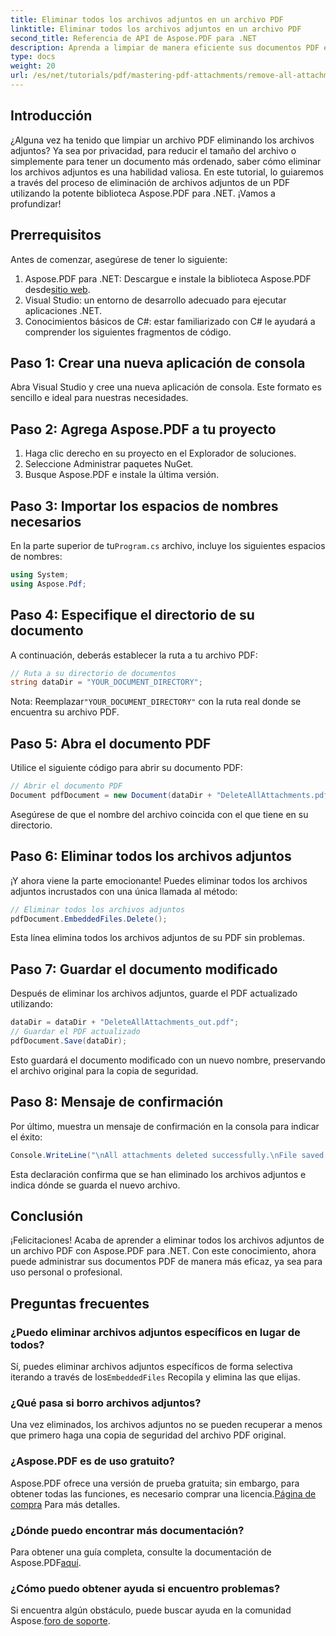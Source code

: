 ```yaml
---
title: Eliminar todos los archivos adjuntos en un archivo PDF
linktitle: Eliminar todos los archivos adjuntos en un archivo PDF
second_title: Referencia de API de Aspose.PDF para .NET
description: Aprenda a limpiar de manera eficiente sus documentos PDF eliminando todos los archivos adjuntos mediante la biblioteca Aspose.PDF para .NET. Este tutorial paso a paso cubre todo, desde la configuración hasta la ejecución.
type: docs
weight: 20
url: /es/net/tutorials/pdf/mastering-pdf-attachments/remove-all-attachments/
---
```

## Introducción

¿Alguna vez ha tenido que limpiar un archivo PDF eliminando los archivos adjuntos? Ya sea por privacidad, para reducir el tamaño del archivo o simplemente para tener un documento más ordenado, saber cómo eliminar los archivos adjuntos es una habilidad valiosa. En este tutorial, lo guiaremos a través del proceso de eliminación de archivos adjuntos de un PDF utilizando la potente biblioteca Aspose.PDF para .NET. ¡Vamos a profundizar!

## Prerrequisitos

Antes de comenzar, asegúrese de tener lo siguiente:

1.  Aspose.PDF para .NET: Descargue e instale la biblioteca Aspose.PDF desde[sitio web](https://releases.aspose.com/pdf/net/).
2. Visual Studio: un entorno de desarrollo adecuado para ejecutar aplicaciones .NET.
3. Conocimientos básicos de C#: estar familiarizado con C# le ayudará a comprender los siguientes fragmentos de código.

## Paso 1: Crear una nueva aplicación de consola

Abra Visual Studio y cree una nueva aplicación de consola. Este formato es sencillo e ideal para nuestras necesidades.

## Paso 2: Agrega Aspose.PDF a tu proyecto

1. Haga clic derecho en su proyecto en el Explorador de soluciones.
2. Seleccione Administrar paquetes NuGet.
3. Busque Aspose.PDF e instale la última versión.

## Paso 3: Importar los espacios de nombres necesarios

 En la parte superior de tu`Program.cs` archivo, incluye los siguientes espacios de nombres:

```csharp
using System;
using Aspose.Pdf;
```

## Paso 4: Especifique el directorio de su documento

A continuación, deberás establecer la ruta a tu archivo PDF:

```csharp
// Ruta a su directorio de documentos
string dataDir = "YOUR_DOCUMENT_DIRECTORY";
```

 Nota: Reemplazar`"YOUR_DOCUMENT_DIRECTORY"` con la ruta real donde se encuentra su archivo PDF.

## Paso 5: Abra el documento PDF

Utilice el siguiente código para abrir su documento PDF:

```csharp
// Abrir el documento PDF
Document pdfDocument = new Document(dataDir + "DeleteAllAttachments.pdf");
```

Asegúrese de que el nombre del archivo coincida con el que tiene en su directorio.

## Paso 6: Eliminar todos los archivos adjuntos

¡Y ahora viene la parte emocionante! Puedes eliminar todos los archivos adjuntos incrustados con una única llamada al método:

```csharp
// Eliminar todos los archivos adjuntos
pdfDocument.EmbeddedFiles.Delete();
```

Esta línea elimina todos los archivos adjuntos de su PDF sin problemas.

## Paso 7: Guardar el documento modificado

Después de eliminar los archivos adjuntos, guarde el PDF actualizado utilizando:

```csharp
dataDir = dataDir + "DeleteAllAttachments_out.pdf";
// Guardar el PDF actualizado
pdfDocument.Save(dataDir);
```

Esto guardará el documento modificado con un nuevo nombre, preservando el archivo original para la copia de seguridad.

## Paso 8: Mensaje de confirmación

Por último, muestra un mensaje de confirmación en la consola para indicar el éxito:

```csharp
Console.WriteLine("\nAll attachments deleted successfully.\nFile saved at " + dataDir);
```

Esta declaración confirma que se han eliminado los archivos adjuntos e indica dónde se guarda el nuevo archivo.

## Conclusión

¡Felicitaciones! Acaba de aprender a eliminar todos los archivos adjuntos de un archivo PDF con Aspose.PDF para .NET. Con este conocimiento, ahora puede administrar sus documentos PDF de manera más eficaz, ya sea para uso personal o profesional.

## Preguntas frecuentes

### ¿Puedo eliminar archivos adjuntos específicos en lugar de todos?
 Sí, puedes eliminar archivos adjuntos específicos de forma selectiva iterando a través de los`EmbeddedFiles` Recopila y elimina las que elijas.

### ¿Qué pasa si borro archivos adjuntos?
Una vez eliminados, los archivos adjuntos no se pueden recuperar a menos que primero haga una copia de seguridad del archivo PDF original.

### ¿Aspose.PDF es de uso gratuito?
 Aspose.PDF ofrece una versión de prueba gratuita; sin embargo, para obtener todas las funciones, es necesario comprar una licencia.[Página de compra](https://purchase.aspose.com/buy) Para más detalles.

### ¿Dónde puedo encontrar más documentación?
 Para obtener una guía completa, consulte la documentación de Aspose.PDF[aquí](https://reference.aspose.com/pdf/net/).

### ¿Cómo puedo obtener ayuda si encuentro problemas?
 Si encuentra algún obstáculo, puede buscar ayuda en la comunidad Aspose.[foro de soporte](https://forum.aspose.com/c/pdf/10).